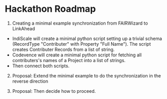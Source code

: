 # Hackathon Roadmap

1. Creating a minimal example synchronization from FAIRWizard to LinkAhead
  * IndiScale will create a minimal python script setting up a trivial schema (RecordType "Contributer" with Property "Full Name"). The script creates Contributer Records from a list of string.
  * Codevence will create a minimal python script for fetching all contributers's names of a Project into a list of strings.
  * Then connect both scripts.

2. Proposal: Extend the minimal example to do the synchronization in the reverse direction

3. Proposal: Then decide how to proceed.
